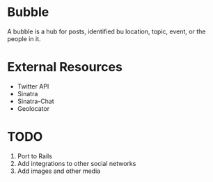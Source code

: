 # Bubble
A bubble is a hub for posts, identified bu location, topic, event, 
or the people in it.

# External Resources
* Twitter API
* Sinatra
* Sinatra-Chat
* Geolocator

# TODO
1. Port to Rails
2. Add integrations to other social networks
3. Add images and other media
